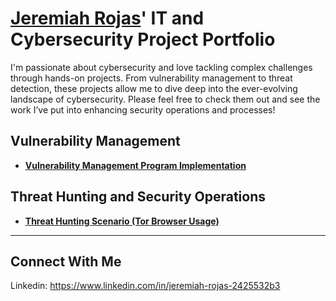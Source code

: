 # <a href="https://www.linkedin.com/in/jeremiah-rojas-2425532b3">Jeremiah Rojas</a>' IT and Cybersecurity Project Portfolio

I'm passionate about cybersecurity and love tackling complex challenges through hands-on projects. From vulnerability management to threat detection, these projects allow me to dive deep into the ever-evolving landscape of cybersecurity. Please feel free to check them out and see the work I’ve put into enhancing security operations and processes!


## Vulnerability Management

- **[Vulnerability Management Program Implementation](https://github.com/Jeremiah-Rojas/Vulnerability-Management)**

## Threat Hunting and Security Operations

- **[Threat Hunting Scenario (Tor Browser Usage)](https://github.com/Jeremiah-Rojas/Threat-Hunting)**

<hr/>

## Connect With Me

Linkedin: https://www.linkedin.com/in/jeremiah-rojas-2425532b3

<!--
<img width="35" alt="image" src="https://github.com/user-attachments/assets/2f41c7cd-5ea8-4475-b451-a37161b6c3fb"> 
<img width="35" alt="image" src="https://github.com/user-attachments/assets/77649969-9910-4994-8b96-74a116cfb2a8">
-->

